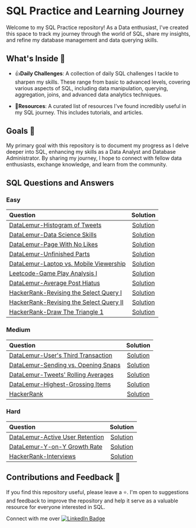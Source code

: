 # SQL Practice and Learning Journey
Welcome to my SQL Practice repository! As a Data enthusiast, I've created this space to track my journey through the world of SQL, share my insights, and refine my database management and data querying skills. 

## What's Inside 👀
- 👍**Daily Challenges**: A collection of daily SQL challenges I tackle to sharpen my skills. These range from basic to advanced levels, covering various aspects of SQL, including data manipulation, querying, aggregation, joins, and advanced data analytics techniques.
<!---
- 📕**Learning Notes**: My personal notes on SQL concepts, functions, best practices, and optimization techniques. A great resource for anyone looking to deepen their understanding of SQL.
--->
- 🔗**Resources**: A curated list of resources I've found incredibly useful in my SQL journey. This includes tutorials, and articles.


## Goals 💪
My primary goal with this repository is to document my progress as I delve deeper into SQL, enhancing my skills as a Data Analyst and Database Administrator. By sharing my journey, I hope to connect with fellow data enthusiasts, exchange knowledge, and learn from the community.

## SQL Questions and Answers
### Easy
|Question|Solution|
|:---|:---:|
|[DataLemur-Histogram of Tweets](https://datalemur.com/questions/sql-histogram-tweets)|[Solution](DataLemur/Easy-Histogram_of_Tweets.sql)|
|[DataLemur-Data Science Skills](https://datalemur.com/questions/matching-skills)|[Solution](DataLemur/Easy-Data_Science_Skills.sql)|
|[DataLemur-Page With No Likes](https://datalemur.com/questions/sql-page-with-no-likes)|[Solution](DataLemur/Easy-Page_With_No_Likes.sql)|
|[DataLemur-Unfinished Parts](https://datalemur.com/questions/tesla-unfinished-parts)|[Solution](DataLemur/Easy-Unfinished_Parts.sql)|
|[DataLemur-Laptop vs. Mobile Viewership](https://datalemur.com/questions/laptop-mobile-viewership)|[Solution](DataLemur/Easy-Laptop_vs_Mobile_Viewership.sql)|
|[Leetcode-Game Play Analysis I](https://leetcode.com/problems/game-play-analysis-i/description/)|[Solution](Leetcode/Easy-Game_Play_Analysis_1.sql)|
|[DataLemur-Average Post Hiatus](https://datalemur.com/questions/sql-average-post-hiatus-1)|[Solution](DataLemur/Easy-Average_Post_Hiatus.sql)|
|[HackerRank-Revising the Select Query I](https://www.hackerrank.com/challenges/revising-the-select-query/problem)|[Solution](HackerRank/Easy-Revising_the_Select_Query_1.sql)|
|[HackerRank-Revising the Select Query II](https://www.hackerrank.com/challenges/revising-the-select-query-2/problem)|[Solution](HackerRank/Easy-Revising_the_Select_Query_2.sql)|
|[HackerRank-Draw The Triangle 1](https://www.hackerrank.com/challenges/draw-the-triangle-1/problem)|[Solution](HackerRank/Easy-Draw_the_Triangle_1.sql)|

### Medium
|Question|Solution|
|:---|:---:|
|[DataLemur-User's Third Transaction](https://datalemur.com/questions/sql-third-transaction)|[Solution](DataLemur/Medium-User's_Third_Transaction.sql)|
|[DataLemur-Sending vs. Opening Snaps](https://datalemur.com/questions/time-spent-snaps)|[Solution](DataLemur/Medium-Sending_vs_Opening_Snaps.sql)|
|[DataLemur-Tweets' Rolling Averages](https://datalemur.com/questions/rolling-average-tweets)|[Solution](DataLemur/Medium-Tweets_Rolling_Averages.sql)
|[DataLemur-Highest-Grossing Items](https://datalemur.com/questions/sql-highest-grossing)|[Solution](DataLemur/Medium-Highest_Grossing_Items.sql)|
|[HackerRank](https://www.hackerrank.com/challenges/weather-observation-station-20/problem)|[Solution](HackerRank/Medium-Weather_Observation_Station_20.sql)|

### Hard
|Question|Solution|
|:---|:---:|
|[DataLemur-Active User Retention](https://datalemur.com/questions/user-retention)|[Solution](DataLemur/Hard-Active_User_Retention.sql)|
|[DataLemur-Y-on-Y Growth Rate](https://datalemur.com/questions/yoy-growth-rate)|[Solution](DataLemur/Hard-Y_on_Y_Growth_Rate.sql)|
|[HackerRank-Interviews](https://www.hackerrank.com/challenges/interviews/problem)|[Solution](HackerRank/Hard-Interviews.sql)|

## Contributions and Feedback 💙
If you find this repository useful, please leave a ⭐. I'm open to suggestions and feedback to improve the repository and help it serve as a valuable resource for everyone interested in SQL.

<div id="badges">
  Connect with me over
  <a href="https://www.linkedin.com/in/divya-munot/">
    <img src="https://img.shields.io/badge/LinkedIn-blue?style=for-the-badge&logo=linkedin&logoColor=white" alt="LinkedIn Badge"/>
  </a>
</div>
